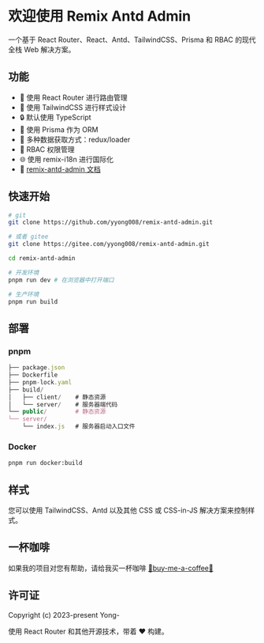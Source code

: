 # 欢迎使用 Remix Antd Admin

一个基于 React Router、React、Antd、TailwindCSS、Prisma 和 RBAC 的现代全栈 Web 解决方案。

## 功能

- 🚀 使用 React Router 进行路由管理
- 🎉 使用 TailwindCSS 进行样式设计
- 🔒 默认使用 TypeScript
- 📖 使用 Prisma 作为 ORM
- 🔄 多种数据获取方式：redux/loader
- 🔐 RBAC 权限管理
- 🌐 使用 remix-i18n 进行国际化
- 📖 [remix-antd-admin 文档](https://remix-antd-admin-docs.vercel.app/)

## 快速开始

```sh
# git
git clone https://github.com/yyong008/remix-antd-admin.git

# 或者 gitee
git clone https://gitee.com/yyong008/remix-antd-admin.git

cd remix-antd-admin

# 开发环境
pnpm run dev # 在浏览器中打开端口

# 生产环境
pnpm run build
```

## 部署

### pnpm

```ts
├── package.json
├── Dockerfile
├── pnpm-lock.yaml
├── build/
│   ├── client/    # 静态资源
│   └── server/    # 服务器端代码
└── public/        # 静态资源
└── server/
    └── index.js   # 服务器启动入口文件
```

### Docker

```sh
pnpm run docker:build
```

## 样式

您可以使用 TailwindCSS、Antd 以及其他 CSS 或 CSS-in-JS 解决方案来控制样式。

## 一杯咖啡

如果我的项目对您有帮助，请给我买一杯咖啡 [💌buy-me-a-coffee💌](https://github.com/yyong008/buy-me-a-coffee)

## 许可证

Copyright (c) 2023-present Yong-

使用 React Router 和其他开源技术，带着 ❤️ 构建。
